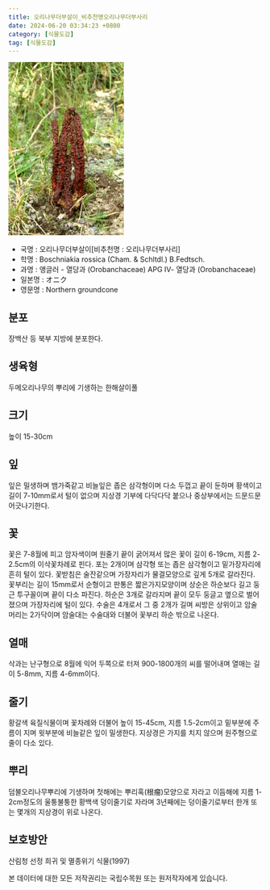 ```yaml
---
title: 오리나무더부살이_비추천명오리나무더부사리
date: 2024-06-20 03:34:23 +0800
category: [식물도감]
tag: [식물도감]
---
```




![오리나무더부살이[비추천명 : 오리나무더부사리]](/assets/img/fileUpload/plants/basic/Orobanchaceae/Boschniakia/9142/1_th2.JPG)
- 국명 : 오리나무더부살이[비추천명 : 오리나무더부사리]
- 학명 : Boschniakia rossica (Cham. & Schltdl.) B.Fedtsch.
- 과명 : 앵글러 - 열당과 (Orobanchaceae) APG Ⅳ- 열당과 (Orobanchaceae)
- 일본명 : オニク
- 영문명 : Northern groundcone


## 분포
장백산 등 북부 지방에 분포한다.
## 생육형
두메오리나무의 뿌리에 기생하는 한해살이풀
## 크기
높이 15-30cm
## 잎
잎은 밀생하며 뱀가죽같고 비늘잎은 좁은 삼각형이며 다소 두껍고 끝이 둔하며 황색이고 길이 7-10mm로서 털이 없으며 지상경 기부에 다닥다닥 붙으나 중상부에서는 드문드문 어긋나기한다.
## 꽃
꽃은 7-8월에 피고 암자색이며 원줄기 끝이 굵어져서 많은 꽃이 길이 6-19cm, 지름 2-2.5cm의 이삭꽃차례로 핀다. 포는 2개이며 삼각형 또는 좁은 삼각형이고 밑가장자리에 흔히 털이 있다. 꽃받침은 술잔같으며 가장자리가 물결모양으로 깊게 5개로 갈라진다. 꽃부리는 길이 15mm로서 순형이고 판통은 짧은가지모양이며 상순은 하순보다 길고 둥근 투구꼴이며 끝이 다소 파진다. 하순은 3개로 갈라지며 끝이 모두 둥글고 옆으로 벌어졌으며 가장자리에 털이 있다. 수술은 4개로서 그 중 2개가 길며 씨방은 상위이고 암술머리는 2가닥이며 암술대는 수술대와 더불어 꽃부리 하순 밖으로 나온다.
## 열매
삭과는 난구형으로 8월에 익어 두쪽으로 터져 900-1800개의 씨를 떨어내며 열매는 길이 5-8mm, 지름 4-6mm이다.
## 줄기
황갈색 육질식물이며 꽃차례와 더불어 높이 15-45cm, 지름 1.5-2cm이고 밑부분에 주름이 지며 윗부분에 비늘같은 잎이 밀생한다. 지상경은 가지를 치지 않으며 원주형으로 줄이 다소 있다.
## 뿌리
덤불오리나무뿌리에 기생하며 첫해에는 뿌리혹(根瘤)모양으로 자라고 이듬해에 지름 1-2cm정도의 울퉁불퉁한 황백색 덩이줄기로 자라며 3년째에는 덩이줄기로부터 한개 또는 몇개의 지상경이 위로 나온다.
## 보호방안
산림청 선정 희귀 및 멸종위기 식물(1997)






본 데이터에 대한 모든 저작권리는 국립수목원 또는 원저작자에게 있습니다.
